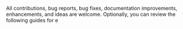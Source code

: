 All contributions, bug reports, bug fixes, documentation improvements, enhancements, and ideas are welcome.
Optionally, you can review the following guides for e

